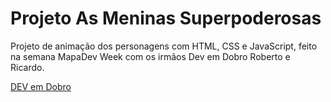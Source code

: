 # Projeto As Meninas Superpoderosas 
Projeto de animação dos personagens com HTML, CSS e JavaScript, feito na semana MapaDev Week com os irmãos Dev em Dobro Roberto e Ricardo.

[DEV em Dobro](https://www.youtube.com/c/devemdobro)
